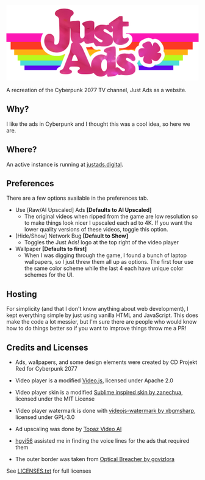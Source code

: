 <img src="./src/img/logo/sym.png" height="197" width="512" />


A recreation of the Cyberpunk 2077 TV channel, Just Ads as a website.

## Why?
I like the ads in Cyberpunk and I thought this was a cool idea, so here we are.

## Where?
An active instance is running at [justads.digital](https://justads.digital).

## Preferences
There are a few options available in the preferences tab.

- Use [Raw/AI Upscaled] Ads **[Defaults to AI Upscaled]**
  - The original videos when ripped from the game are low resolution so to make things look nicer I upscaled each ad to 4K. If you want the lower quality versions of these videos, toggle this option.
- [Hide/Show] Network Bug **[Default to Show]**
  - Toggles the Just Ads! logo at the top right of the video player
- Wallpaper **[Defaults to first]**
  - When I was digging through the game, I found a bunch of laptop wallpapers, so I just threw them all up as options. The first four use the same color scheme while the last 4 each have unique color schemes for the UI.

## Hosting
For simplicity (and that I don't know anything about web development), I kept everything simple by just using vanilla HTML and JavaScript. This does make the code a lot messier, but I'm sure there are people who would know how to do things better so if you want to improve things throw me a PR!

## Credits and Licenses

- Ads, wallpapers, and some design elements were created by CD Projekt Red for Cyberpunk 2077

- Video player is a modified [Video.js](https://github.com/videojs/video.js), licensed under Apache 2.0

- Video player skin is a modified [Sublime inspired skin by zanechua](https://github.com/zanechua/videojs-sublime-inspired-skin), licensed under the MIT License

- Video player watermark is done with [videojs-watermark by xbgmsharp](https://github.com/xbgmsharp/videojs-watermark), licensed under GPL-3.0

- Ad upscaling was done by [Topaz Video AI](https://topazlabs.com/topaz-video-ai)

- [hgyi56](https://ko-fi.com/hgyi56) assisted me in finding the voice lines for the ads that required them

- The outer border was taken from [Optical Breacher by govizlora](https://github.com/govizlora/optical-breacher)

See [LICENSES.txt](./LICENSES.txt) for full licenses